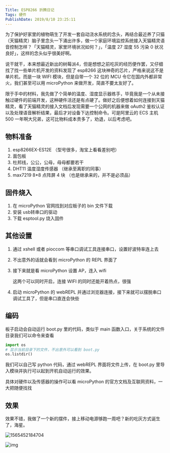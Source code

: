 ```yaml
---
Title: ESP8266 折腾日记
Tags: 硬件
PublishDate: 2019/8/10 23:25:11
---
```


为了保护好家里的植物萌生了开发一套自动浇水系统的念头，再结合最近养了只猫（天猫精灵）脑子里念头一下涌出许多，做一个家庭环境监控系统接入天猫精灵语音控制怎样？「天猫精灵，家里环境状况如何？」，「温度 27 湿度 55 污染 0 状况良好」，这样的念头似乎很美好啊。

说干就干，本来想最近新出的树莓派4，但是想想之前吃灰的经历便作罢，又仔细找了找一些单片机开发的资料发现了 esp8266 这块神奇的芯片，严格来说这不是单片机，而是一块 WIFI 模块，但是自带一个 32 位的 MCU 令它在国内外都非常火，我们甚至可以用 microPython 来做开发，简直不要太友好了。

限于手中的材料，我先做了个简单的温度、湿度显示器练手，毕竟我是一个从未接触过硬件的前端开发，这种硬件活还是有点硬了。做好之后便想着如何连接到天猫精灵，看了天猫精灵的接入文档后发现需要一个公网的机器来做 oAuth2 鉴权认证以及处理语音解析结果，最后才对设备下达控制命令。可是阿里云的 ECS 主机 500 一年啊大兄弟，这可比物料成本贵多了，劝退，以后考虑吧。 

## 物料准备

1. esp8266EX-ES12E （型号很多，淘宝上看看差别吧）
2. 面包板
3. 杜邦线，公公，公母，母母都要若干
4. DHT11 温度湿度传感器 （继承至离职的同事）
5. max7219 8*8 点阵屏 4 块 （也是继承来的，并不是必须品）

## 固件烧入

1. 在 microPython 官网找到对应板子的 bin 文件下载
2. 安装 usb转串口的驱动
3. 下载 esptool.py 烧入固件

## 其他设置

1. 通过 xshell 或者 pioccom 等串口调试工具连接串口，设置好波特率连上去

2. 不出意外的话就会看到 microPython 的 REPL 界面了

3. 接下来就是看 microPython 设置 AP，连入 wifi 

   这两个可以同时开启，连接 WIFI 的同时还能开着热点，很强

4. 启动 microPython 的 webREPL 并通过浏览器连接，接下来就可以摆脱串口调试工具了，但是串口直连会快些

## 编码

板子启动会自动运行 boot.py 里的代码，类似于 main 函数入口，关于系统的文件目录我们可以命令来查看 

```python
import os
# 显示当前目录下的文件，不出意外可以看到 boot.py
os.listdir()
```

我们可以自己写 python 代码，通过 webREPL 界面将文件上传，在 boot.py 里导入模块并执行可以起到开机自动运行的效果。

具体对硬件以及传感器的操作可以看 microPython 的官方文档及互联网资料，一大把随便找找

## 效果

效果不错，我做了一个新的摆件，接上移动电源够跑一周吧？新的吃灰方式诞生了，海星。

![1565452184704](https://ksana.oss-cn-shenzhen.aliyuncs.com/articles/imgs/1565452184704.png)

![img](https://ksana.oss-cn-shenzhen.aliyuncs.com/articles/imgs/dht11.png)